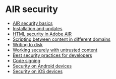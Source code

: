 # AIR security

<div>

- [AIR security basics](WS48D41B26-DDC1-43c6-8685-0360DA3ACE14.html)
- [Installation and updates](WS5b3ccc516d4fbf351e63e3d118666ade46-7e5f.html)
- [HTML security in Adobe AIR](WS5b3ccc516d4fbf351e63e3d118666ade46-7f11.html)
- [Scripting between content in different domains](WS5b3ccc516d4fbf351e63e3d118666ade46-7e5c.html)
- [Writing to disk](WS5b3ccc516d4fbf351e63e3d118666ade46-7e5b.html)
- [Working securely with untrusted content](WS5b3ccc516d4fbf351e63e3d118666ade46-7e5a.html)
- [Best security practices for developers](WS5b3ccc516d4fbf351e63e3d118666ade46-7e59.html)
- [Code signing](WS5b3ccc516d4fbf351e63e3d118666ade46-7e58.html)
- [Security on Android devices](WSfffb011ac560372f-10359c2612b317e3655-8000.html)
- [Security on iOS devices](WSfffb011ac560372f-5dcaa72312e5a3f30fe-8000.html)

</div>

<div>

<div>

</div>

</div>
